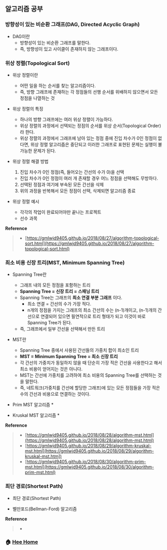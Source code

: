 ## 알고리즘 공부


### 방향성이 있는 비순환 그래프(DAG, Directed Acyclic Graph)
* DAG이란
  * 방향성이 있는 비순환 그래프를 말한다.
  * 즉, 방향성이 있고 사이클이 존재하지 않는 그래프이다.

### 위상 정렬(Topological Sort)
* 위상 정렬이란
  * 어떤 일을 하는 순서를 찾는 알고리즘이다.
  * 즉, 방향 그래프에 존재하는 각 정점들의 선행 순서를 위배하지 않으면서 모든 정점을 나열하는 것

* 위상 정렬의 특징
  * 하나의 방향 그래프에는 여러 위상 정렬이 가능하다.
  * 위상 정렬의 과정에서 선택되는 정점의 순서를 위상 순서(Topological Order)라 한다.
  * 위상 정렬의 과정에서 그래프에 남아 있는 정점 중에 진입 차수가 0인 정점이 없다면,
    위상 정렬 알고리즘은 중단되고 이러한 그래프로 표현된 문제는 실행이 불가능한 문제가 된다.

* 위상 정렬 해결 방법
  1. 진입 차수가 0인 정점(즉, 들어오는 간선의 수가 0)을 선택
    * 진입 차수가 0인 정점이 여러 개 존재할 경우 어느 정점을 선택해도 무방하다.
  2. 선택된 정점과 여기에 부속된 모든 간선을 삭제
  3. 위의 과정을 반복해서 모든 정점이 선택, 삭제되면 알고리즘 종료

* 위상 정렬 예시
  * 각각의 작업이 완료되어야만 끝나는 프로젝트
  * 선수 과목

**Reference**
> - [https://gmlwjd9405.github.io/2018/08/27/algorithm-topological-sort.html](https://gmlwjd9405.github.io/2018/08/27/algorithm-topological-sort.html)

### 최소 비용 신장 트리(MST, Minimum Spanning Tree)
* Spanning Tree란
  * 그래프 내의 모든 정점을 포함하는 트리
  * **Spanning Tree = 신장 트리 = 스패닝 트리**
  * Spanning Tree는 그래프의 **최소 연결 부분 그래프** 이다.
    * 최소 연결 = 간선의 수가 가장 적다.
    * n개의 정점을 가지는 그래프의 최소 간선의 수는 (n-1)개이고, (n-1)개의 간선으로 연결되어 있으면 필연적으로 트리 형태가 되고 이것이 바로 Spanning Tree가 된다.
  * 즉, 그래프에서 일부 간선을 선택해서 만든 트리

* MST란
  * Spanning Tree 중에서 사용된 간선들의 가중치 합이 최소인 트리
  * **MST = Minimum Spanning Tree = 최소 신장 트리**
  * 각 간선의 가중치가 동일하지 않을 때 단순히 가장 적은 간선을 사용한다고 해서 최소  비용이 얻어지는 것은 아니다.
  * MST는 간선에 가중치를 고려하여 최소 비용의 Spanning Tree를 선택하는 것을 말한다.
  * 즉, 네트워크(가중치를 간선에 할당한 그래프)에 있는 모든 정점들을 가장 적은 수의 간선과 비용으로 연결하는 것이다.

* Prim MST 알고리즘
  *

* Kruskal MST 알고리즘
  *

**Reference**
> - [https://gmlwjd9405.github.io/2018/08/28/algorithm-mst.html](https://gmlwjd9405.github.io/2018/08/28/algorithm-mst.html)
> - [https://gmlwjd9405.github.io/2018/08/29/algorithm-kruskal-mst.html](https://gmlwjd9405.github.io/2018/08/29/algorithm-kruskal-mst.htm])
> - [https://gmlwjd9405.github.io/2018/08/30/algorithm-prim-mst.html](https://gmlwjd9405.github.io/2018/08/30/algorithm-prim-mst.html)


### 최단 경로(Shortest Path)
* 최단 경로(Shortest Path)

* 벨만포드(Bellman-Ford) 알고리즘

**Reference**
> - []()


### :house: [Hee Home](https://github.com/T-WWL/WWL/tree/master/hee)
